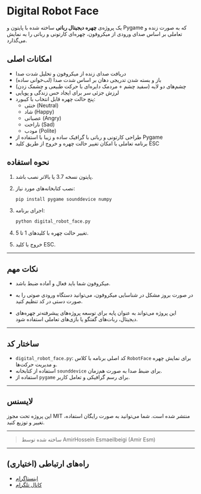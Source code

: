 # Digital Robot Face

یک پروژه‌ی **چهره دیجیتال رباتی** ساخته شده با پایتون و Pygame که به صورت زنده و تعاملی بر اساس صدای ورودی از میکروفون، چهره‌ای کارتونی و رباتی را به نمایش می‌گذارد.

## امکانات اصلی

- دریافت صدای زنده از میکروفون و تحلیل شدت صدا  
- باز و بسته شدن تدریجی دهان بر اساس شدت صدا (لب‌خوانی ساده)  
- چشم‌های دو لایه (سفید چشم + مردمک دایره‌ای با حرکت طبیعی و چشمک زدن)  
- لرزش جزئی سر برای ایجاد حس زندگی و پویایی  
- پنج حالت چهره قابل انتخاب با کیبورد:  
  - خنثی (Neutral)  
  - شاد (Happy)  
  - عصبانی (Angry)  
  - ناراحت (Sad)  
  - مودب (Polite)  
- طراحی کارتونی و رباتی با گرافیک ساده و زیبا با استفاده از Pygame  
- برنامه تعاملی با امکان تغییر حالت چهره و خروج از طریق کلید ESC  

## نحوه استفاده

1. پایتون نسخه 3.7 یا بالاتر نصب باشد.

2. نصب کتابخانه‌های مورد نیاز:

    ```bash
    pip install pygame sounddevice numpy
    ```

3. اجرای برنامه:

    ```bash
    python digital_robot_face.py
    ```
    

4. تغییر حالت چهره با کلیدهای 1 تا 5.

5. خروج با کلید ESC.

---

## نکات مهم

- میکروفون شما باید فعال و آماده ضبط باشد.

- در صورت بروز مشکل در شناسایی میکروفون، می‌توانید دستگاه ورودی صوتی را به صورت دستی در کد تنظیم کنید.

- این پروژه می‌تواند به عنوان پایه برای توسعه پروژه‌های پیشرفته‌تر چهره‌های دیجیتال، ربات‌های گفتگو یا بازی‌های تعاملی استفاده شود.

---

## ساختار کد

- `digital_robot_face.py`: کد اصلی برنامه با کلاس `RobotFace` برای نمایش چهره و مدیریت حرکت‌ها.  
- استفاده از کتابخانه `sounddevice` برای ضبط صدا به صورت هم‌زمان.  
- استفاده از `pygame` برای رسم گرافیکی و تعامل کاربر.  

---

## لایسنس

این پروژه تحت مجوز MIT منتشر شده است. شما می‌توانید به صورت رایگان استفاده، تغییر و توزیع کنید.

---

> ساخته شده توسط AmirHossein Esmaeilbeigi (Amir Esm)

---

## راه‌های ارتباطی (اختیاری)

- [اینستاگرام](https://instagram.com/amire3m)  
- [کانال تلگرام](https://t.me/amire3m)  
